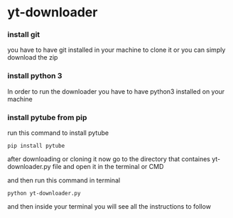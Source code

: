 # yt-downloader

### install git
you have to have git installed in your machine to clone it or you can simply download the zip

### install python 3
In order to run the downloader you have to have python3 installed on your machine

### install pytube from pip
run this command to install pytube

``` pip install pytube ```

after downloading or cloning it now go to the directory that containes yt-downloader.py file and open it in the terminal or CMD

and then run this command in terminal

``` python yt-downloader.py ```

and then inside your terminal you will see all the instructions to follow
